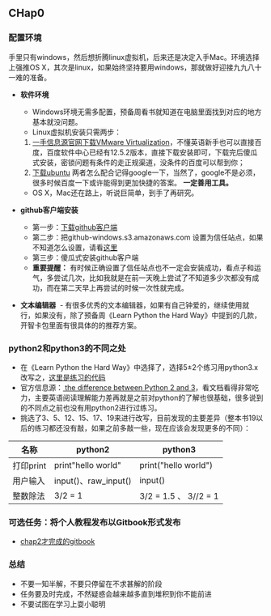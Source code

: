 ## CHap0

### 配置环境
手里只有windows，然后想折腾linux虚拟机，后来还是决定入手Mac。环境选择上强推OS X，其次是linux，如果始终坚持要用windows，那就做好迎接九九八十一难的准备。
- **软件环境**
  - Windows环境无需多配置，预备周看书就知道在电脑里面找到对应的地方基本就没问题。
  - Linux虚拟机安装只需两步：
  1. [一手信息源官网下载VMware Virtualization](http://www.vmware.com/products/workstation/workstation-evaluation.html)，不懂英语新手也可以直接百度，百度软件中心已经有12.5.2版本，直接下载安装即可，下载完后傻瓜式安装，密锁问题有条件的走正规渠道，没条件的百度可以帮到你；
  2. [下载ubuntu](https://www.ubuntu.com/download/desktop)
  两者怎么配合记得google一下，当然了，google不是必须，很多时候百度一下或许能得到更加快捷的答案。 **一定善用工具。**
  - OS X，Mac还在路上，听说巨简单，到手了再研究。

- **github客户端安装**
  - 第一步：[下载github客户端](https://desktop.github.com/)
  - 第二步：把github-windows.s3.amazonaws.com 设置为信任站点，如果不知道怎么设置，请看[这里](https://www.zhihu.com/question/21623581/answer/67127382)
  - 第三步：傻瓜式安装github客户端
  - **重要提醒：** 有时候正确设置了信任站点也不一定会安装成功，看点子和运气，多尝试几次，比如我就是在前一天晚上尝试了不知道多少次都没有成功，而在第二天早上再尝试的时候一次性就完成。

- **文本编辑器**
  - 有很多优秀的文本编辑器，如果有自己钟爱的，继续使用就行，如果没有，除了预备周《Learn Python the Hard Way》中提到的几款，开智卡包里面有很具体的的推荐方案。
  
### python2和python3的不同之处  

- 在《Learn Python the Hard Way》中选择了，选择5±2个练习用python3.x改写之，[这里是练习的代码](https://github.com/wenyan666/Py103/tree/master/Chap0/project)
- 官方信息源：[ the difference between Python 2 and 3](https://wiki.python.org/moin/Python2orPython3)，看文档看得非常吃力，主要英语阅读理解能力差再就是之前对python的了解也很基础，很多说到的不同点之前也没有用python2进行过练习。
- 挑选了3、5、12、15、17、19来进行改写，目前发现的主要差异（整本书19以后的练习都还没有敲，如果之前多敲一些，现在应该会发现更多的不同）：

名称 |python2 | python3
---|---|---
打印print | print"hello world"| print("hello world")
用户输入 | input()、raw_input()| input()
整数除法 | 3/2 = 1| 3/2 = 1.5 、 3//2 = 1


### 可选任务：将个人教程发布以Gitbook形式发布

- [chap2才完成的gitbook](https://www.gitbook.com/book/wenyan666/pythonnote/edit#/edit/master/README.md?_k=1l49q7)

### 总结
- 不要一知半解，不要只停留在不求甚解的阶段
- 任务要及时完成，不然疑惑会越来越多直到堆积到你不能前进
- 不要试图在学习上耍小聪明
